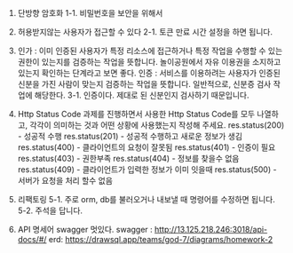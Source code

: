1. 단방향 암호화
1-1. 비밀번호을 보안을 위해서
2. 허용받지않는 사용자가 접근할 수 있다
2-1. 토큰 만료 시간 설정을 하면 됩니다.
3. 인가 : 이미 인증된 사용자가 특정 리소스에 접근하거나 특정 작업을 수행할 수 있는 권한이 있는지를 검증하는 작업을 뜻합니다. 놀이공원에서 자유 이용권을 소지하고있는지 확인하는 단계라고 보면 좋다.
   인증 : 서비스를 이용하려는 사용자가 인증된 신분을 가진 사람이 맞는지 검증하는 작업을 뜻합니다. 일반적으로, 신분증 검사 작업에 해당한다.
3-1. 인증이다. 제대로 된 신분인지 검사하기 때문입니다.

4. Http Status Code
과제를 진행하면서 사용한 Http Status Code를 모두 나열하고, 각각이 의미하는 것과 어떤 상황에 사용했는지 작성해 주세요.
res.status(200) - 성공적 수행
res.status(201) - 성공적 수행하고 새로운 정보가 생김
res.status(400) - 클라이언트의 요청이 잘못됨
res.status(401) - 인증이 필요
res.status(403) - 권한부족
res.status(404) - 정보를 찾을수 없음
res.status(409) - 클라이언트가 입력한 정보가 이미 잇을때
res.status(500) - 서버가 요청을 처리 할수 없음

5. 리팩토링
5-1. 주로 orm, db를 불러오거나 내보낼 때 명령어를 수정하면 됩니다.
5-2. 주석을 답니다.

6. API 명세어
   swagger 멋있다.
   swagger : http://13.125.218.246:3018/api-docs/#/
   erd: https://drawsql.app/teams/god-7/diagrams/homework-2
